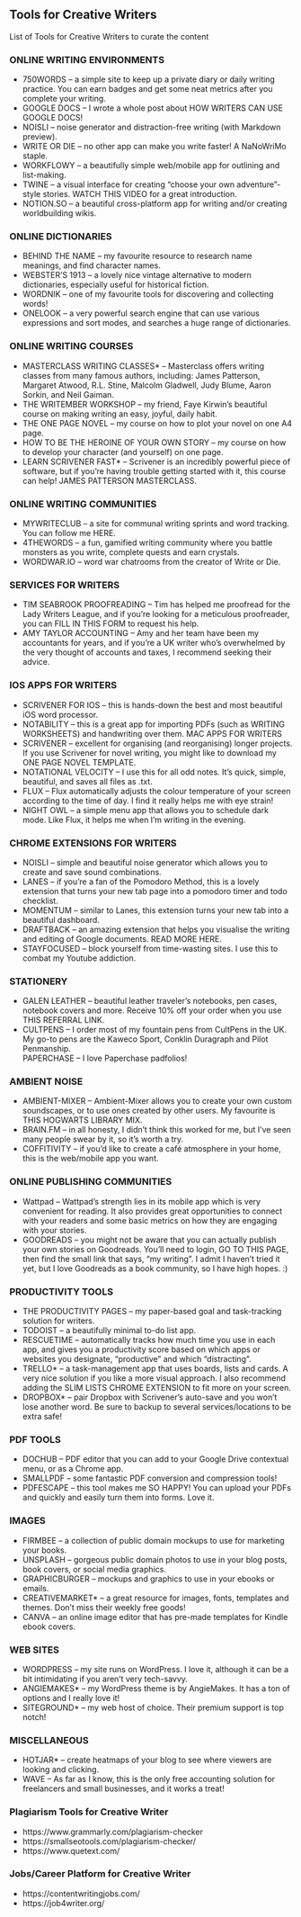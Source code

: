 <h2 >Tools for Creative Writers</h2>
List of Tools for Creative Writers to curate the content

<h3>ONLINE WRITING ENVIRONMENTS</h3>
<ul>  <li>750WORDS – a simple site to keep up a private diary or daily writing practice. You can earn badges and get some neat metrics after you complete your writing.
  </li><li>GOOGLE DOCS – I wrote a whole post about HOW WRITERS CAN USE GOOGLE DOCS!
  </li><li>NOISLI – noise generator and distraction-free writing (with Markdown preview).
  </li><li>WRITE OR DIE – no other app can make you write faster! A NaNoWriMo staple.
  </li><li>WORKFLOWY – a beautifully simple web/mobile app for outlining and list-making.
  </li><li>TWINE – a visual interface for creating “choose your own adventure”-style stories. WATCH THIS VIDEO for a great introduction.
  </li><li>NOTION.SO – a beautiful cross-platform app for writing and/or creating worldbuilding wikis.
  </li>
</ul>

<h3>ONLINE DICTIONARIES</h3>
<ul>
  <li>BEHIND THE NAME – my favourite resource to research name meanings, and find character names.
  </li><li>WEBSTER’S 1913 – a lovely nice vintage alternative to modern dictionaries, especially useful for historical fiction.
  </li><li>WORDNIK – one of my favourite tools for discovering and collecting words!
  </li><li>ONELOOK – a very powerful search engine that can use various expressions and sort modes, and searches a huge range of dictionaries.
  </li>
</ul>

<h3>ONLINE WRITING COURSES</h3>
<ul><li>MASTERCLASS WRITING CLASSES* – Masterclass offers writing classes from many famous authors, including: James Patterson, Margaret Atwood, R.L. Stine, Malcolm Gladwell, Judy Blume, Aaron Sorkin, and Neil Gaiman.
</li><li>THE WRITEMBER WORKSHOP – my friend, Faye Kirwin’s beautiful course on making writing an easy, joyful, daily habit.
</li><li>THE ONE PAGE NOVEL – my course on how to plot your novel on one A4 page.
</li><li>HOW TO BE THE HEROINE OF YOUR OWN STORY – my course on how to develop your character (and yourself) on one page.
</li><li>LEARN SCRIVENER FAST* – Scrivener is an incredibly powerful piece of software, but if you’re having trouble getting started with it, this course can help!
  JAMES PATTERSON MASTERCLASS.</li>
</ul>

<h3>ONLINE WRITING COMMUNITIES</h3>
<ul><li>MYWRITECLUB – a site for communal writing sprints and word tracking. You can follow me HERE.</li>
  <li>4THEWORDS – a fun, gamified writing community where you battle monsters as you write, complete quests and earn crystals.</li>
  <li>WORDWAR.IO – word war chatrooms from the creator of Write or Die.</li>
</ul>

<h3>SERVICES FOR WRITERS</h3>
<ul><li>TIM SEABROOK PROOFREADING – Tim has helped me proofread for the Lady Writers League, and  if you’re looking for a meticulous proofreader, you can FILL IN THIS FORM to request his help.
</li><li>AMY TAYLOR ACCOUNTING – Amy and her team have been my accountants for years, and if you’re a UK writer who’s overwhelmed by the very thought of accounts and taxes, I recommend seeking their advice.</li>
</ul>
  
<h3>IOS APPS FOR WRITERS</h3>
<ul><li>SCRIVENER FOR IOS – this is hands-down the best and most beautiful iOS word processor.
</li><li>NOTABILITY – this is a great app for importing PDFs (such as WRITING WORKSHEETS) and handwriting over them.
MAC APPS FOR WRITERS
</li><li>SCRIVENER – excellent for organising (and reorganising) longer projects. If you use Scrivener for novel writing, you might like to download my ONE PAGE NOVEL TEMPLATE.
</li><li>NOTATIONAL VELOCITY – I use this for all odd notes. It’s quick, simple, beautiful, and saves all files as .txt.
</li><li>FLUX – Flux automatically adjusts the colour temperature of your screen according to the time of day. I find it really helps me with eye strain!
</li><li>NIGHT OWL – a simple menu app that allows you to schedule dark mode. Like Flux, it helps me when I’m writing in the evening.</li>
</ul>

<h3>CHROME EXTENSIONS FOR WRITERS</h3>
<ul><li>NOISLI – simple and beautiful noise generator which allows you to create and save sound combinations.
</li><li>LANES – if you’re a fan of the Pomodoro Method, this is a lovely extension that turns your new tab page into a pomodoro timer and todo checklist.
</li><li>MOMENTUM – similar to Lanes, this extension turns your new tab into a beautiful dashboard.
</li><li>DRAFTBACK – an amazing extension that helps you visualise the writing and editing of Google documents. READ MORE HERE.
</li><li>STAYFOCUSED – block yourself from time-wasting sites. I use this to combat my Youtube addiction.</li>
</ul>

<h3>STATIONERY</h3>
<ul>  <li>GALEN LEATHER – beautiful leather traveler’s notebooks, pen cases, notebook covers and more. Receive 10% off your order when you use THIS REFERRAL LINK.</li>
  <li>CULTPENS – I order most of my fountain pens from CultPens in the UK. My go-to pens are the Kaweco Sport, Conklin Duragraph and Pilot Penmanship.</li
  <li>PAPERCHASE – I love Paperchase padfolios!</li>
</ul>

<h3>AMBIENT NOISE</h3>
<ul>  <li>AMBIENT-MIXER – Ambient-Mixer allows you to create your own custom soundscapes, or to use ones created by other users. My favourite is THIS HOGWARTS LIBRARY MIX.</li>
  <li>BRAIN.FM – in all honesty, I didn’t think this worked for me, but I’ve seen many people swear by it, so it’s worth a try.</li>
  <li>COFFITIVITY – if you’d like to create a café atmosphere in your home, this is the web/mobile app you want.</li>
</ul>

<h3>ONLINE PUBLISHING COMMUNITIES</h3>
<ul><li>Wattpad – Wattpad’s strength lies in its mobile app which is very convenient for reading. It also provides great opportunities to connect with your readers and some basic metrics on how they are engaging with your stories.</li>
<li>GOODREADS – you might not be aware that you can actually publish your own stories on Goodreads. You’ll need to login, GO TO THIS PAGE, then find the small link that says, “my writing”. I admit I haven’t tried it yet, but I love Goodreads as a book community, so I have high hopes. :)</li>
</ul>

<h3>PRODUCTIVITY TOOLS</h3>
<ul><li>THE PRODUCTIVITY PAGES – my paper-based goal and task-tracking solution for writers.
</li><li>TODOIST – a beautifully minimal to-do list app.
</li><li>RESCUETIME – automatically tracks how much time you use in each app, and gives you a productivity score based on which apps or websites you designate, “productive” and which “distracting”.
</li><li>TRELLO* – a task-management app that uses boards, lists and cards. A very nice solution if you like a more visual approach. I also recommend adding the SLIM LISTS CHROME EXTENSION to fit more on your screen.
</li><li>DROPBOX* – pair Dropbox with Scrivener’s auto-save and you won’t lose another word. Be sure to backup to several services/locations to be extra safe!</li>
</ul>

<h3>PDF TOOLS</h3>
<ul><li>DOCHUB – PDF editor that you can add to your Google Drive contextual menu, or as a Chrome app.
</li><li>SMALLPDF – some fantastic PDF conversion and compression tools!
</li><li>PDFESCAPE – this tool makes me SO HAPPY! You can upload your PDFs and quickly and easily turn them into forms. Love it.</li>
</ul>

<h3>IMAGES</h3>
<ul><li>FIRMBEE – a collection of public domain mockups to use for marketing your books.
</li><li>UNSPLASH – gorgeous public domain photos to use in your blog posts, book covers, or social media graphics.
</li><li>GRAPHICBURGER – mockups and graphics to use in your ebooks or emails.
</li><li>CREATIVEMARKET* – a great resource for images, fonts, templates and themes. Don’t miss their weekly free goods!
  </li><li>CANVA – an online image editor that has pre-made templates for Kindle ebook covers.</li>
</ul>

<h3>WEB SITES</h3>
<ul><li>WORDPRESS – my site runs on WordPress. I love it, although it can be a bit intimidating if you aren’t very tech-savvy.
</li><li>ANGIEMAKES* – my WordPress theme is by AngieMakes. It has a ton of options and I really love it!
  </li><li>SITEGROUND* – my web host of choice. Their premium support is top notch!</li>
</ul>

<h3>MISCELLANEOUS</h3>
<ul><li>HOTJAR* – create heatmaps of your blog to see where viewers are looking and clicking.
</li><li>WAVE – As far as I know, this is the only free accounting solution for freelancers and small businesses, and it works a treat!</li>
</ul>

<h3>Plagiarism Tools for Creative Writer</h3>
<ul>
  <li>https://www.grammarly.com/plagiarism-checker</li>
  <li>https://smallseotools.com/plagiarism-checker/</li>
  <li>https://www.quetext.com/</li>
</ul>

<h3>Jobs/Career Platform for Creative Writer</h3>
<ul>
  <li>https://contentwritingjobs.com/</li>
  <li>https://job4writer.org/</li>
</ul>
